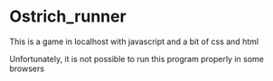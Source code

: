 # Ostrich_runner
This is a game in localhost with javascript and a bit of css and html


Unfortunately, it is not possible to run this program properly in some browsers
